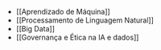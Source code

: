 * [[Aprendizado de Máquina]]
* [[Processamento de Linguagem Natural]]
* [[Big Data]]
* [[Governança e Ética na IA e dados]]